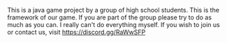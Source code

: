This is a java game project by a group of high school students.
This is the framework of our game. If you are part of the group please try to do as much as you can. I really can't do everything myself.
If you wish to join us or contact us, visit https://discord.gg/RaWwSFP